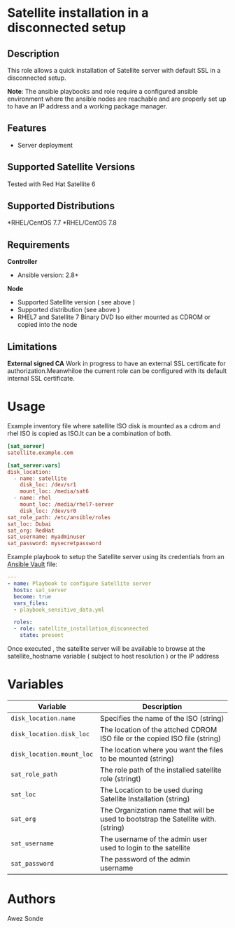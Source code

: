 Satellite installation in a disconnected setup
==============================================


Description
-----------

This role allows a quick installation of Satellite server with default SSL in a disconnected setup.

**Note**: The ansible playbooks and role require a configured ansible environment where the ansible nodes are reachable and are properly set up to have an IP address and a working package manager.


Features
--------
* Server deployment


Supported Satellite Versions
----------------------------

Tested with Red Hat Satellite 6


Supported Distributions
-----------------------

*RHEL/CentOS 7.7
*RHEL/CentOS 7.8



Requirements
------------

**Controller**
* Ansible version: 2.8+

**Node**
* Supported Satellite version ( see above )
* Supported distribution (see above )
* RHEL7 and Satellite 7 Binary DVD Iso either mounted as CDROM or copied into the node

Limitations
-----------

**External signed CA**
Work in progress to have an external SSL certificate for authorization.Meanwhiloe the current role can be configured with its default internal SSL certificate.

Usage
=====

Example inventory file where satellite ISO disk is mounted as a cdrom and rhel ISO is copied as ISO.It can be a combination of both.
```ini
[sat_server]
satellite.example.com

[sat_server:vars]
disk_location:
  - name: satellite
    disk_loc: /dev/sr1
    mount_loc: /media/sat6
  - name: rhel
    mount_loc: /media/rhel7-server
    disk_loc: /dev/sr0
sat_role_path: /etc/ansible/roles
sat_loc: Dubai
sat_org: RedHat
sat_username: myadminuser
sat_password: mysecretpassword
```

Example playbook to setup the Satellite server using its credentials from an  [Ansible Vault](http://docs.ansible.com/ansible/latest/playbooks_vault) file:

```yaml
---
- name: Playbook to configure Satellite server
  hosts: sat_server
  become: true
  vars_files:
  - playbook_sensitive_data.yml

  roles:
  - role: satellite_installation_disconnected
    state: present
```

Once executed , the satellite server will be available to browse at the satellite_hostname variable ( subject to host resolution ) or the IP address 


Variables
=========


Variable | Description 
-------- | ----------- 
`disk_location.name` | Specifies the name of the ISO (string)
`disk_location.disk_loc` | The location of the attched CDROM ISO file or the copied ISO file (string)
`disk_location.mount_loc` | The location where you want the files to be mounted (string)
`sat_role_path` | The role path of the installed satellite role (stringt)
`sat_loc` | The Location to be used during Satellite Installation (string)
`sat_org` | The Organization name that will be used to bootstrap the Satellite with. (string)
`sat_username` | The username of the admin user used to login to the satellite
`sat_password` | The password of the admin username


Authors
=======

Awez Sonde

